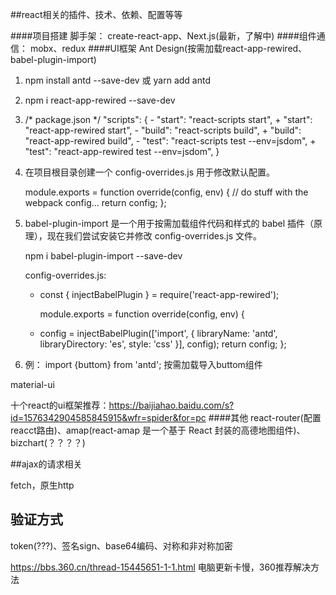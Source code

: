 ##react相关的插件、技术、依赖、配置等等

####项目搭建 脚手架：
create-react-app、Next.js(最新，了解中)
####组件通信：
mobx、redux
####UI框架
Ant Design(按需加载react-app-rewired、babel-plugin-import)

1. npm install antd --save-dev 或 yarn add antd
2. npm i react-app-rewired --save-dev
3. /* package.json */
        "scripts": {
        -   "start": "react-scripts start",
        +   "start": "react-app-rewired start",
        -   "build": "react-scripts build",
        +   "build": "react-app-rewired build",
        -   "test": "react-scripts test --env=jsdom",
        +   "test": "react-app-rewired test --env=jsdom",
        }

4. 在项目根目录创建一个 config-overrides.js 用于修改默认配置。

    module.exports = function override(config, env) {
      // do stuff with the webpack config...
      return config;
    };
5. babel-plugin-import 是一个用于按需加载组件代码和样式的 babel 插件（原理），现在我们尝试安装它并修改 config-overrides.js 文件。


    npm i babel-plugin-import --save-dev

    config-overrides.js:
    + const { injectBabelPlugin } = require('react-app-rewired');

      module.exports = function override(config, env) {
    +   config = injectBabelPlugin(['import', { libraryName: 'antd', libraryDirectory: 'es', style: 'css' }], config);
        return config;
      };

6. 例： import {buttom} from 'antd'; 按需加载导入buttom组件




material-ui

十个react的ui框架推荐：https://baijiahao.baidu.com/s?id=1576342904585845915&wfr=spider&for=pc
####其他
react-router(配置reacct路由)、amap(react-amap 是一个基于 React 封装的高德地图组件)、bizchart(？？？？)




##ajax的请求相关

fetch，原生http

## 验证方式

token(???)、签名sign、base64编码、对称和非对称加密

https://bbs.360.cn/thread-15445651-1-1.html 电脑更新卡慢，360推荐解决方法